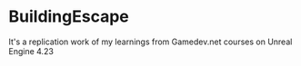 # BuildingEscape
It's a replication work of my learnings from Gamedev.net courses on Unreal Engine 4.23

